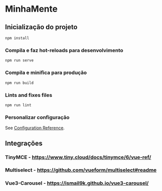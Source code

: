 # MinhaMente

## Inicialização do projeto
```
npm install
```

### Compila e faz hot-reloads para desenvolvimento
```
npm run serve
```

### Compila e minifica para produção
```
npm run build
```

### Lints and fixes files
```
npm run lint
```

### Personalizar configuração
See [Configuration Reference](https://cli.vuejs.org/config/).

## Integrações

### TinyMCE - https://www.tiny.cloud/docs/tinymce/6/vue-ref/
### Multiselect - https://github.com/vueform/multiselect#readme
### Vue3-Carousel - https://ismail9k.github.io/vue3-carousel/
